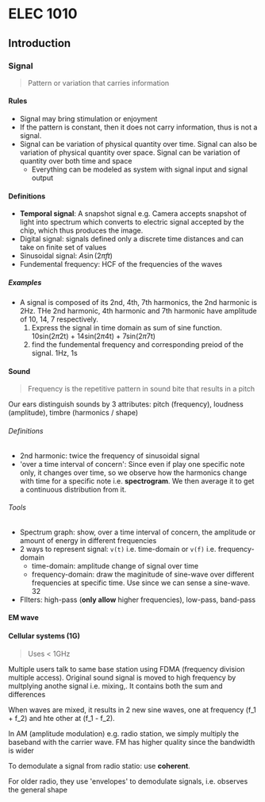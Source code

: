 # ELEC 1010

## Introduction

### Signal

> Pattern or variation that carries information

#### Rules

- Signal may bring stimulation or enjoyment
- If the pattern is constant, then it does not carry information, thus is not a signal.
- Signal can be variation of physical quantity over time.
  Signal can also be variation of physical quantity over space.
  Signal can be variation of quantity over both time and space
  - Everything can be modeled as system with signal input and signal output

#### Definitions
- **Temporal signal**: A snapshot signal e.g. Camera accepts snapshot of light into spectrum which converts to electric signal accepted by the chip, which thus produces the image.
- Digital signal: signals defined only a discrete time distances and can take on finite set of values
- Sinusoidal signal: $A \sin(2 \pi f t)$
- Fundemental frequency: HCF of the frequencies of the waves

##### Examples

- A signal is composed of its 2nd, 4th, 7th harmonics, the 2nd harmonic is 2Hz. THe 2nd harmonic, 4th harmonic and 7th harmonic have amplitude of 10, 14, 7 respectively.
  1. Express the signal in time domain as sum of sine function. 10sin(2$\pi$2t) + 14sin(2$\pi$4t) + 7sin(2$\pi$7t)
  2. find the fundemental frequency and corresponding preiod of the signal. 1Hz, 1s

#### Sound

> Frequency is the repetitive pattern in sound bite that results in a pitch

Our ears distinguish sounds by 3 attributes: pitch (frequency), loudness (amplitude), timbre (harmonics / shape)

###### Definitions

- 2nd harmonic: twice the frequency of sinusoidal signal
- 'over a time interval of concern': Since even if play one specific note only, it changes over time, so we observe how the harmonics change with time for a specific note i.e. **spectrogram**. We then average it to get a continuous distribution from it.

###### Tools

- Spectrum graph: show, over a time interval of concern, the amplitude or amount of energy in different frequencies
- 2 ways to represent signal: `v(t)` i.e. time-domain or `v(f)` i.e. frequency-domain
  - time-domain: amplitude change of signal over time
  - frequency-domain: draw the maginitude of sine-wave over different frequencies at specific time. Use since we can sense a sine-wave. 32
- FIlters: high-pass (**only allow** higher frequencies), low-pass, band-pass

#### EM wave

#### Cellular systems (1G)

> Uses  < 1GHz

Multiple users talk to same base station using FDMA (frequency division multiple access). Original sound signal is moved to high frequency by multplying anothe signal i.e. mixing,. It contains both the sum and differences

When waves are mixed, it results in 2 new sine waves, one at frequency (f_1 + f_2) and hte other at (f_1 - f_2).

In AM (amplitude modulation) e.g. radio station, we simply multiply the baseband with the carrier wave. FM has higher quality since the bandwidth is wider

To demodulate a signal from radio statio: use **coherent**.

For older radio, they use 'envelopes' to demodulate signals, i.e. observes the general shape

